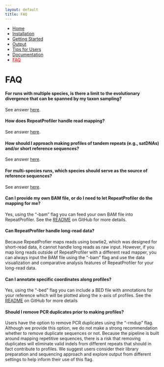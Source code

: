 ```yaml
---
layout: default
title: FAQ
---
```


<nav>
    <ul>
      <li><a href="/RepeatProfiler/">Home</a></li>
      <li><a href="/RepeatProfiler/installation">Installation</a></li>
      <li><a href="/RepeatProfiler/gettingstarted">Getting Started</a></li>
      <li><a href="/RepeatProfiler/output">Output</a></li>
      <li><a href="/RepeatProfiler/tips">Tips for Users</a></li>
      <li><a href="/RepeatProfiler/documentation">Documentation</a></li>
      <li><a href="/RepeatProfiler/FAQ" style="color:red">FAQ</a></li>
    </ul>
</nav>

# FAQ

#### For runs with multiple species, is there a limit to the evolutionary divergence that can be spanned by my taxon sampling?

See answer <a href="/RepeatProfiler/tips#divergence">here</a>.

#### How does RepeatProfiler handle read mapping?

See answer <a href="/RepeatProfiler/tips#mapping">here</a>.

#### How should I approach making profiles of tandem repeats (e.g., satDNAs) and/or short reference sequences?

See answer <a href="/RepeatProfiler/tips#satdna">here</a>.

#### For multi-species runs, which species should serve as the source of reference sequences?

See answer <a href="/RepeatProfiler/tips#multi">here</a>.

#### Can I provide my own BAM file, or do I need to let RepeatProfiler do the mapping for me?

Yes, using the “-bam” flag you can feed your own BAM file into RepeatProfiler. See the <a href="https://github.com/johnssproul/RepeatProfiler/blob/master/README.md" target="_blank">README</a> on GitHub for more details.

#### Can RepeatProfiler handle long-read data?

Because RepeatProfier maps reads using bowtie2, which was designed for short-read data, it cannot handle long reads as raw input. However, if you map long reads outside of RepeatProfiler with a different read mapper, you can always input the BAM file using the “-bam” flag and use the data visualization and comparative analysis features of RepeatProfiler for your long-read data.

#### Can I annotate specific coordinates along profiles?

Yes, using the “-bed” flag you can include a BED file with annotations for your reference which will be plotted along the x-axis of profiles. See the <a href="https://github.com/johnssproul/RepeatProfiler/blob/master/README.md" target="_blank">README</a> on GitHub for more details

#### Should I remove PCR duplicates prior to making profiles?

Users have the option to remove PCR duplicates using the “-rmdup” flag. Although we provide this option, we do not make a strong recommendation whether to remove duplicate sequences or not. Because the pipeline is built around mapping repetitive sequences, there is a risk that removing duplicates will eliminate valid indels from different repeats that should in fact contribute to profiles. We suggest users consider their library preparation and sequencing approach and explore output from different settings to help inform their use of this flag. 

<br><br><br><br><br><br><br><br><br><br>
